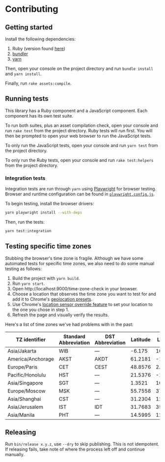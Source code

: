 # Contributing

## Getting started

Install the following dependencies:

1. Ruby (version found [here](./.ruby-version))
2. [bundler](https://bundler.io/)
3. [yarn](https://yarnpkg.com/)

Then, open your console on the project directory and run `bundle install` and `yarn install`.

Finally, run `rake assets:compile`.

## Running tests

This library has a Ruby component and a JavaScript component. Each component has its own test suite.

To run both suites, plus an asset compilation check, open your console and run `rake test` from the project directory. Ruby tests will run first. You will then be prompted to open your web browser to run the JavaScript tests.

To only run the JavaScript tests, open your console and run `yarn test` from the project directory.

To only run the Ruby tests, open your console and run `rake test:helpers` from the project directory.

### Integration tests

Integration tests are run through `yarn` using [Playwright](https://github.com/microsoft/playwright) for browser testing. Browser and runtime configuration can be found in [`playwright.config.js`](./playwright.config.js).

To begin testing, install the browser drivers:

```bash
yarn playwright install --with-deps
```

Then, run the tests:

```bash
yarn test:integration
```

## Testing specific time zones

Stubbing the browser's time zone is fragile. Although we have some automated tests for specific time zones, we also need to do some manual testing as follows:

1. Build the project with `yarn build`.
2. Run `yarn start`.
3. Open http://localhost:9000/time-zone-check in your browser.
4. Choose a location that observes the time zone you want to test for and add it to Chrome's [geolocation presets](https://developer.chrome.com/docs/devtools/settings/locations/).
5. Use Chrome's [location sensor override feature](https://developer.chrome.com/docs/devtools/sensors/#open-sensors) to set your location to the one you chose in step 1.
6. Refresh the page and visually verify the results.

Here's a list of time zones we've had problems with in the past:

TZ identifier     | Standard Abbreviation | DST Abbreviation | Latitude | Longitude
----------------- | --------------------- | ---------------- | -------- | ---------
Asia/Jakarta      | WIB                   | —                | -6.175   | 106.8275
America/Anchorage | AKST                  | AKDT             | 61.2181  | -149.9003
Europe/Paris      | CET                   | CEST             | 48.8576  | 2.3470
Pacific/Honolulu  | HST                   | —                | 21.5376  | -158.0023
Asia/Singapore    | SGT                   | —                | 1.3521   | 103.8198
Europe/Moscow     | MSK                   | —                | 55.7558  | 37.6173
Asia/Shanghai     | CST                   | —                | 31.2304  | 121.4737
Asia/Jerusalem    | IST                   | IDT              | 31.7683  | 35.2137
Asia/Manila       | PHT                   | —                | 14.5995  | 120.9842

## Releasing

Run `bin/release x.y.z`, use `--dry` to skip publishing. This is not idempotent. If releasing fails, take note of where the process left off and continue manually.
